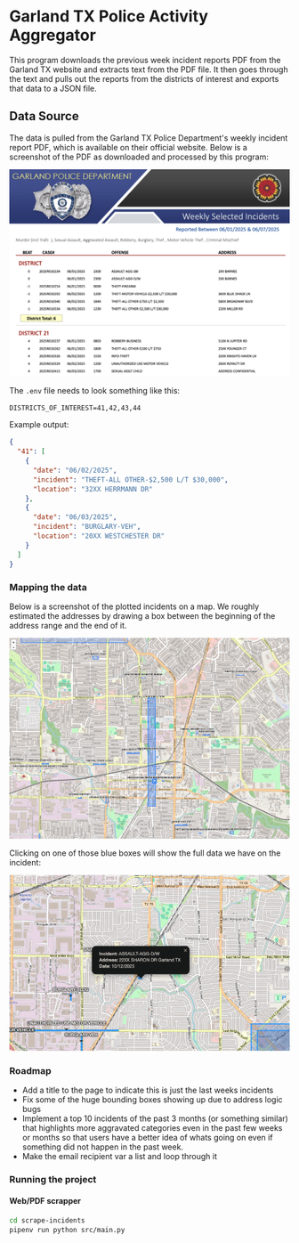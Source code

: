 # Garland TX Police Activity Aggregator

This program downloads the previous week incident reports PDF from the Garland TX website and extracts text from the PDF file. It then goes through the text and pulls out the reports from the districts of interest and exports that data to a JSON file.

## Data Source

The data is pulled from the Garland TX Police Department's weekly incident report PDF, which is available on their official website. Below is a screenshot of the PDF as downloaded and processed by this program:

![Screenshot of incident report PDF](pdf-screenshot.png)

The `.env` file needs to look something like this:

```
DISTRICTS_OF_INTEREST=41,42,43,44
```

Example output:

```json
{
  "41": [
    {
      "date": "06/02/2025",
      "incident": "THEFT-ALL OTHER-$2,500 L/T $30,000",
      "location": "32XX HERRMANN DR"
    },
    {
      "date": "06/03/2025",
      "incident": "BURGLARY-VEH",
      "location": "20XX WESTCHESTER DR"
    }
  ]
}
```

### Mapping the data

Below is a screenshot of the plotted incidents on a map. We roughly estimated the addresses by drawing a box between the beginning of the address range and the end of it.

![Screenshot of plotted incidents](plotted-incidents.png)

Clicking on one of those blue boxes will show the full data we have on the incident:

![Screenshot of plotted incidents](incident-more-info.png)

### Roadmap

- Add a title to the page to indicate this is just the last weeks incidents
- Fix some of the huge bounding boxes showing up due to address logic bugs
- Implement a top 10 incidents of the past 3 months (or something similar) that highlights more aggravated categories even in the past few weeks or months so that users have a better idea of whats going on even if something did not happen in the past week.
- Make the email recipient var a list and loop through it

### Running the project

#### Web/PDF scrapper

```bash
cd scrape-incidents
pipenv run python src/main.py
```
